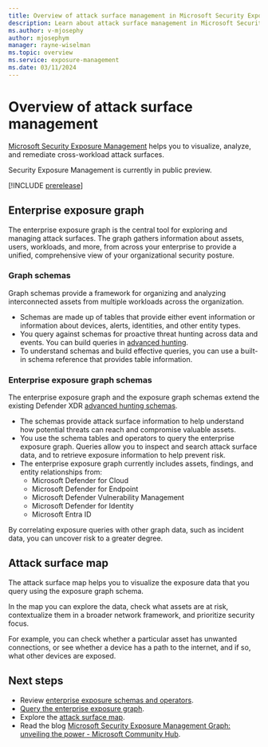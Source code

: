 ```yaml
---
title: Overview of attack surface management in Microsoft Security Exposure Management
description: Learn about attack surface management in Microsoft Security Exposure Management. s
ms.author: v-mjosephy
author: mjosephym
manager: rayne-wiselman
ms.topic: overview
ms.service: exposure-management
ms.date: 03/11/2024
---
```


# Overview of attack surface management

[Microsoft Security Exposure Management](microsoft-security-exposure-management.md) helps you to visualize, analyze, and remediate cross-workload attack surfaces.

Security Exposure Management is currently in public preview.

[!INCLUDE [prerelease](../includes//prerelease.md)]

## Enterprise exposure graph

The enterprise exposure graph is the central tool for exploring and managing attack surfaces. The graph gathers information about assets, users, workloads, and more, from across your enterprise to provide a unified, comprehensive view of your organizational security posture.

### Graph schemas

Graph schemas provide a framework for organizing and analyzing interconnected assets from multiple workloads across the organization.

- Schemas are made up of tables that provide either event information or information about devices, alerts, identities, and other entity types.
- You query against schemas for proactive threat hunting across data and events. You can build queries in [advanced hunting](/defender-xdr/advanced-hunting-modes).
- To understand schemas and build effective queries, you can use a built-in schema reference that provides table information.

### Enterprise exposure graph schemas

The enterprise exposure graph and the exposure graph schemas extend the existing Defender XDR [advanced hunting schemas](/defender-xdr/advanced-hunting-schema-tables).

- The schemas provide attack surface information to help understand how potential threats can reach and compromise valuable assets.
- You use the schema tables and operators to query the enterprise exposure graph. Queries allow you to inspect and search attack surface data, and to retrieve exposure information to help prevent risk.
- The enterprise exposure graph currently includes assets, findings, and entity relationships from:
  - Microsoft Defender for Cloud
  - Microsoft Defender for Endpoint
  - Microsoft Defender Vulnerability Management
  - Microsoft Defender for Identity
  - Microsoft Entra ID

By correlating exposure queries with other graph data, such as incident data, you can uncover risk to a greater degree.

## Attack surface map

The attack surface map helps you to visualize the exposure data that you query using the exposure graph schema.  

In the map you can explore the data, check what assets are at risk, contextualize them in a broader network framework, and prioritize security focus.

For example, you can check whether a particular asset has unwanted connections, or see whether a device has a path to the internet, and if so, what other devices are exposed.  

## Next steps

- Review [enterprise exposure schemas and operators](schemas-operators.md).
- [Query the enterprise exposure graph](query-enterprise-exposure-graph.md).
- Explore the [attack surface map](enterprise-exposure-map.md).
- Read the blog [Microsoft Security Exposure Management Graph: unveiling the power - Microsoft Community Hub](https://community.microsoft.com/t5/microsoft-security-exposure/microsoft-security-exposure-management-graph-unveiling-the-power/ba-p/123456).
